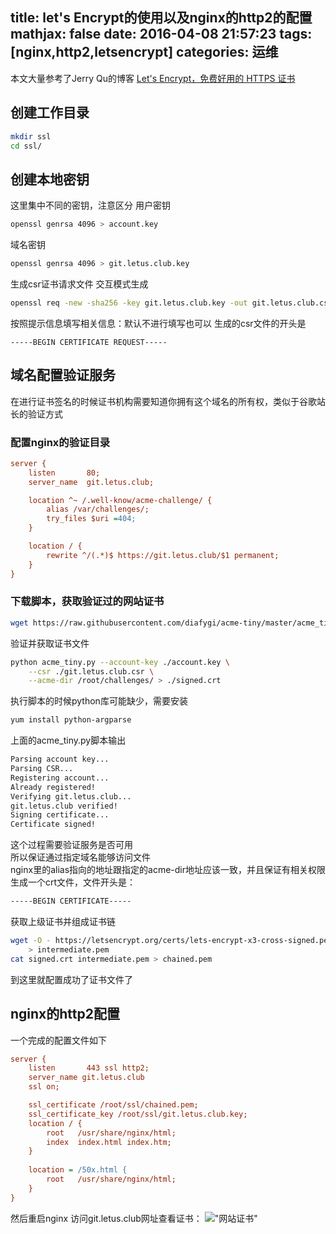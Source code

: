 title: let's Encrypt的使用以及nginx的http2的配置
mathjax: false
date: 2016-04-08 21:57:23
tags: [nginx,http2,letsencrypt]
categories: 运维
---
本文大量参考了Jerry Qu的博客
[Let's Encrypt，免费好用的 HTTPS 证书](https://imququ.com/post/letsencrypt-certificate.html)

##  创建工作目录  
```bash
mkdir ssl
cd ssl/
```
<!-- more --> 
## 创建本地密钥  
这里集中不同的密钥，注意区分
用户密钥
```bash
openssl genrsa 4096 > account.key
```
域名密钥
```bash
openssl genrsa 4096 > git.letus.club.key
```
生成csr证书请求文件
交互模式生成
```bash
openssl req -new -sha256 -key git.letus.club.key -out git.letus.club.csr
```
按照提示信息填写相关信息：默认不进行填写也可以
生成的csr文件的开头是
```
-----BEGIN CERTIFICATE REQUEST-----
```
## 域名配置验证服务 
在进行证书签名的时候证书机构需要知道你拥有这个域名的所有权，类似于谷歌站长的验证方式  
### 配置nginx的验证目录  
```ini
server {
    listen       80;
    server_name  git.letus.club;

    location ^~ /.well-know/acme-challenge/ {
        alias /var/challenges/;
        try_files $uri =404;
    }

    location / {
        rewrite ^/(.*)$ https://git.letus.club/$1 permanent;
    }
}
```
### 下载脚本，获取验证过的网站证书  
```bash
wget https://raw.githubusercontent.com/diafygi/acme-tiny/master/acme_tiny.py
```
验证并获取证书文件
```bash
python acme_tiny.py --account-key ./account.key \
    --csr ./git.letus.club.csr \
    --acme-dir /root/challenges/ > ./signed.crt
```
执行脚本的时候python库可能缺少，需要安装
```bash
yum install python-argparse
```
上面的acme_tiny.py脚本输出
```bash
Parsing account key...
Parsing CSR...
Registering account...
Already registered!
Verifying git.letus.club...
git.letus.club verified!
Signing certificate...
Certificate signed!
```
这个过程需要验证服务是否可用  
所以保证通过指定域名能够访问文件  
nginx里的alias指向的地址跟指定的acme-dir地址应该一致，并且保证有相关权限
生成一个crt文件，文件开头是： 
```bash
-----BEGIN CERTIFICATE-----
```
获取上级证书并组成证书链
```bash
wget -O - https://letsencrypt.org/certs/lets-encrypt-x3-cross-signed.pem \
    > intermediate.pem
cat signed.crt intermediate.pem > chained.pem
```
到这里就配置成功了证书文件了
## nginx的http2配置   
一个完成的配置文件如下
```ini
server {
    listen       443 ssl http2;
    server_name git.letus.club
    ssl on;

    ssl_certificate /root/ssl/chained.pem;
    ssl_certificate_key /root/ssl/git.letus.club.key;
    location / {
        root   /usr/share/nginx/html;
        index  index.html index.htm;
    }
    
    location = /50x.html {
        root   /usr/share/nginx/html;
    }
}
```
然后重启nginx
访问git.letus.club网址查看证书：
!["网站证书"](/image/letsencrypt_cert.png)

